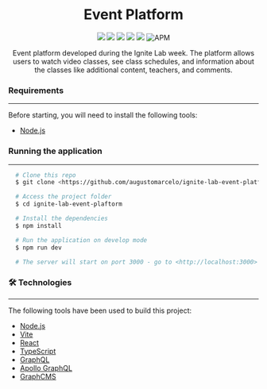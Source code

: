 <h1 align="center">Event Platform</h1>
<p align="center">
  <img src="https://img.shields.io/static/v1?label=Made with&message=React&color=61DAFB&style=for-the-badge&logo=react"/>
  <img src="https://img.shields.io/static/v1?label=Made with&message=GraphQL&color=E10098&style=for-the-badge&logo=graphql"/>
  <img src="https://img.shields.io/static/v1?label=Made with&message=Apollo GraphQL&color=311C87&style=for-the-badge&logo=apollo-graphql"/>
  <img src="https://img.shields.io/static/v1?label=Made with&message=Graph CMS&color=0A0E26&style=for-the-badge&logo=graph-cms"/>
  <img src="https://img.shields.io/static/v1?label=Status&message=WIP&color=F46D01&style=for-the-badge"/>
  <img alt="APM" src="https://img.shields.io/apm/l/vim-mode?style=for-the-badge">
</p>

<p align="center">Event platform developed during the Ignite Lab week. The platform allows users to watch video classes, see class schedules, and information about the classes like additional content, teachers, and comments.</p>

### Requirements

---

Before starting, you will need to install the following tools:

- [Node.js](https://nodejs.org/en/)

### Running the application

---

```bash
  # Clone this repo
  $ git clone <https://github.com/augustomarcelo/ignite-lab-event-platform>

  # Access the project folder
  $ cd ignite-lab-event-plaftorm

  # Install the dependencies
  $ npm install

  # Run the application on develop mode
  $ npm run dev

  # The server will start on port 3000 - go to <http://localhost:3000>
```

### 🛠 Technologies

---

The following tools have been used to build this project:

- [Node.js](https://nodejs.org/en/)
- [Vite](https://vitejs.dev/)
- [React](https://pt-br.reactjs.org/)
- [TypeScript](https://www.typescriptlang.org/)
- [GraphQL](https://graphql.org/)
- [Apollo GraphQL](https://www.apollographql.com/)
- [GraphCMS](https://www.apollographql.com/)

